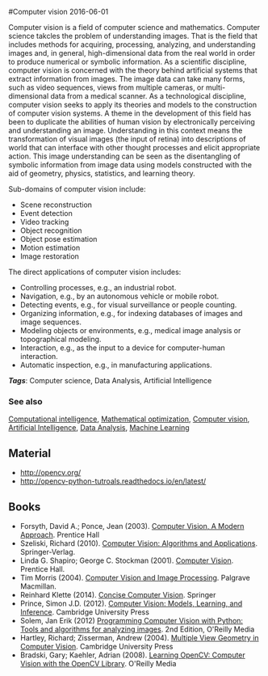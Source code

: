 
#Computer vision
2016-06-01

Computer vision is a field of computer science and mathematics. Computer science takcles the problem of understanding images. That is the field that includes methods for acquiring, processing, analyzing, and understanding images and, in general, high-dimensional data from the real world in order to produce numerical or symbolic information. 
As a scientific discipline, computer vision is concerned with the theory behind artificial systems that extract information from images. The image data can take many forms, such as video sequences, views from multiple cameras, or multi-dimensional data from a medical scanner. As a technological discipline, computer vision seeks to apply its theories and models to the construction of computer vision systems.
A theme in the development of this field has been to duplicate the abilities of human vision by electronically perceiving and understanding an image.
Understanding in this context means the transformation of visual images (the input of retina) into descriptions of world that can interface with other thought processes and elicit appropriate action. This image understanding can be seen as the disentangling of symbolic information from image data using models constructed with the aid of geometry, physics, statistics, and learning theory.

Sub-domains of computer vision include:

* Scene reconstruction
* Event detection
* Video tracking
* Object recognition
* Object pose estimation
* Motion estimation
* Image restoration

The direct applications of computer vision includes:
* Controlling processes, e.g., an industrial robot.
* Navigation, e.g., by an autonomous vehicle or mobile robot.
* Detecting events, e.g., for visual surveillance or people counting.
* Organizing information, e.g., for indexing databases of images and image sequences.
* Modeling objects or environments, e.g., medical image analysis or topographical modeling.
* Interaction, e.g., as the input to a device for computer-human interaction.
* Automatic inspection, e.g., in manufacturing applications.

***Tags***: Computer science, Data Analysis, Artificial Intelligence

### See also
[Computational intelligence](/computational_intelligence), [Mathematical optimization](/mathematical_optimization), [Computer vision](/computer_vision), [Artificial Intelligence](/artificial_intelligence), [Data Analysis](/data_analysis), [Machine Learning](/machine_learning)
## Material
* http://opencv.org/
* http://opencv-python-tutroals.readthedocs.io/en/latest/

## Books
* Forsyth, David A.; Ponce, Jean  (2003). [Computer Vision, A Modern Approach](https://www.goodreads.com/book/show/148019.Computer_Vision). Prentice Hall
* Szeliski, Richard (2010). [Computer Vision: Algorithms and Applications](https://www.goodreads.com/book/show/9494221-computer-vision). Springer-Verlag.
* Linda G. Shapiro; George C. Stockman (2001). [Computer Vision](https://www.goodreads.com/book/show/276034.Computer_Vision). Prentice Hall.
* Tim Morris (2004). [Computer Vision and Image Processing](https://www.goodreads.com/book/show/2173132.Computer_Vision_And_Image_Processing). Palgrave Macmillan.
* Reinhard Klette (2014). [Concise Computer Vision](https://www.goodreads.com/book/show/19353509-concise-computer-vision). Springer
* Prince, Simon J.D. (2012). [Computer Vision: Models, Learning, and Inference](https://www.goodreads.com/book/show/15792261-computer-vision). Cambridge University Press
* Solem, Jan Erik (2012) [Programming Computer Vision with Python: Tools and algorithms for analyzing images](https://www.goodreads.com/book/show/13435765-programming-computer-vision-with-python). 2nd Edition, O'Reilly Media
* Hartley, Richard; Zisserman, Andrew  (2004). [Multiple View Geometry in Computer Vision](https://www.goodreads.com/book/show/89897.Multiple_View_Geometry_in_Computer_Vision). Cambridge University Press
* Bradski, Gary; Kaehler, Adrian (2008). [Learning OpenCV: Computer Vision with the OpenCV Library](https://www.goodreads.com/book/show/3101709-learning-opencv). O'Reilly Media


